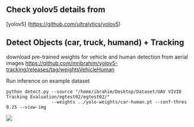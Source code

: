 
## Check yolov5 details from
[yolov5] (https://github.com/ultralytics/yolov5)



## Detect Objects (car, truck, humand) + Tracking

download pre-trained weights for vehicle and human detection from aerial images
https://github.com/mribrahim/yolov5-tracking/releases/tag/weightsVehicleHuman

Run inference on example dataset

```
python detect.py --source "/home/ibrahim/Desktop/Dataset/UAV VIVID Tracking Evaluation/egtest02/egtest02/" 
                 --weights ../yolo-weights/car-human.pt --conf-thres 0.25 --view-img

```

![](https://github.com/mribrahim/yolov5-tracking/blob/master/car-track.gif)
